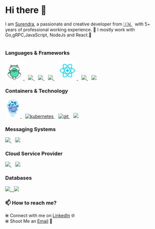 # Hi there 👋

I am [Surendra](https://www.linkedin.com/in/sudosuperuser/), a passionate and creative developer from [🇮🇳 ](https://en.wikipedia.org/wiki/India)&nbsp; with 5+ years of professional working experience. 🎯
I mostly work with Go,gRPC,JavaScript, NodeJs and React.🚀

#

### Languages & Frameworks
<p float="left">
   <a href="https://golang.org/" target="_blank" >
    <img src="https://github.com/comradesurendra/comradesurendra/blob/master/assets/golang.gif"  height="60" />
   </a>&nbsp;&nbsp;
    <a href="https://www.w3.org/wiki/The_web_standards_model_-_HTML_CSS_and_JavaScript" target="_blank" >
    <img src="https://media.tenor.com/images/b05a25cd76991f2857e1eab1511804a3/tenor.gif" height="60" />
   </a>&nbsp;&nbsp;
   <a href="https://www.python.org/" target="_blank" >
    <img src="https://user-images.githubusercontent.com/41782385/59523230-55488280-8f03-11e9-9abe-e8e0f3d9a245.gif" height="60" />
   </a>&nbsp;&nbsp;
   <a href="https://grpc.io/" target="_blank" >
    <img src="https://grpc.io/img/logos/grpc-icon-color.png"  height="60"  />
   </a>&nbsp;&nbsp;
   <a href="https://reactjs.org" target="_blank" >
    <img src="https://github.com/comradesurendra/comradesurendra/blob/master/assets/React.gif"  height="60" />
   </a>&nbsp;&nbsp;
   <a href="https://nextjs.org/" target="_blank">
      <img src="https://static-00.iconduck.com/assets.00/nextjs-icon-512x512-y563b8iq.png" height="60"  />
   </a>&nbsp;&nbsp;
  <a href="https://nodejs.org/" target="_blank" >
    <img src="https://static-00.iconduck.com/assets.00/node-js-icon-512x314-xwmxlccc.png"  height="60"  />
  </a>
  <!-- <a href="https://getbootstrap.com/" target="_blank" >
    <img src="https://cdn-images-1.medium.com/max/2000/1*9HanDsRU11ZMsgDGJwN96w.png"  height="70" /> 
  </a> -->
 </p> 
 
### Containers & Technology
<p float="left">
   <a href="https://www.docker.com/" target="_blank" >
    <img src="https://github.com/comradesurendra/comradesurendra/blob/master/assets/docker.gif"  height="60" /> 
   </a>&nbsp;&nbsp; 
   <a href="" traget="_blank">
    <img  height="60" src="https://static-00.iconduck.com/assets.00/kubernetes-icon-512x497-lfupbig8.png" alt="kubernetes"/>
   </a>&nbsp;&nbsp;
   <a href="" traget="_blank">
      <img src="https://static-00.iconduck.com/assets.00/github-icon-512x500-rrqm7apv.png" alt="git"  height="60" />
   </a>&nbsp;&nbsp;
   <a href="https://developers.google.com/protocol-buffers/" target="_blank" >
    <img src="https://miro.medium.com/v2/resize:fit:960/1*2G7HXILlV5MUIHeNjiYZPA.png"  height="65" />
   </a>
</p>

### Messaging Systems
<p float="left">
   <a href="https://kafka.apache.org/" target="_blank" >
    <img src="https://static-00.iconduck.com/assets.00/kafka-icon-512x234-xdp4foi5.png"  height="50"  />
   </a>&nbsp;&nbsp;
   <a>
    <img src="https://static-00.iconduck.com/assets.00/rabbitmq-icon-484x512-s9lfaapn.png" height="50"  />
   </a>
</p>
  
### Cloud Service Provider
  
 <p float="left">
   <a href="https://aws.amazon.com/" target="_blank" >
    <img src="https://static-00.iconduck.com/assets.00/aws-icon-512x512-hniukvcn.png"  height="60"  />
   </a>&nbsp;&nbsp; 
   <a href="https://firebase.google.com/" target="_blank" >
    <img src="https://static-00.iconduck.com/assets.00/firebase-icon-373x512-4oe8cs0m.png"  height="60" />
   </a>
 </p>

### Databases
  
 <p float="left">
  <a href="https://www.mysql.com/" target="_blank" >
    <img src="https://download.logo.wine/logo/MySQL/MySQL-Logo.wine.png" height="65" />&nbsp;&nbsp;
  </a>
<!--    <a href="https://www.postgresql.org/" target="_blank" >
    <img src="https://download.logo.wine/logo/PostgreSQL/PostgreSQL-Logo.wine.png" height="90" />&nbsp;&nbsp;
  </a> -->
  <a href="https://www.mongodb.com/" target="_blank" >
    <img src="https://doc.octoperf.com/monitoring/create-connection/mongodb/img/mongodb-logo.png" height="65" />
  </a>
</p>

### 📫 How to reach me? 

  ⦿ Connect with me on [LinkedIn](https://www.linkedin.com/in/sudosuperuser/) 
  🌐 <br>
  ⦿ Shoot Me an [Email](mailto:surendra10080@gmail.com) 💌 <br>

